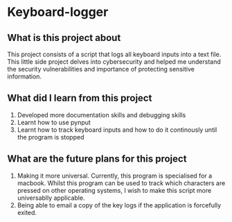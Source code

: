 # Keyboard-logger

## What is this project about
This project consists of a script that logs all keyboard inputs into a text file. This little side project delves into cybersecurity and helped me understand the security vulnerabilities and importance of protecting sensitive information.

## What did I learn from this project
1. Developed more documentation skills and debugging skills
2. Learnt how to use pynput
3. Learnt how to track keyboard inputs and how to do it continously until the program is stopped

## What are the future plans for this project
1. Making it more universal. Currently, this program is specialised for a macbook. Whilst this program can be used to track which characters are pressed on other operating systems, I wish to make this script more universablly applicable.
2. Being able to email a copy of the key logs if the application is forcefully exited.
